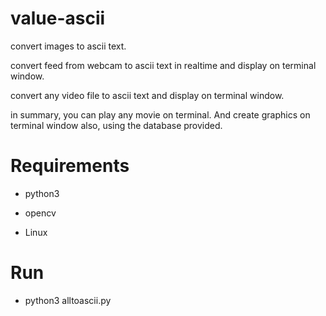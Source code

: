 # value-ascii

convert images to ascii text.

convert feed from webcam to ascii text in realtime and display on terminal window.

convert any video file to ascii text and display on terminal window.

in summary, you can play any movie on terminal. And create graphics on terminal window also, using the database provided.

# Requirements

 - python3

 - opencv

 - Linux

# Run

 - python3 alltoascii.py
